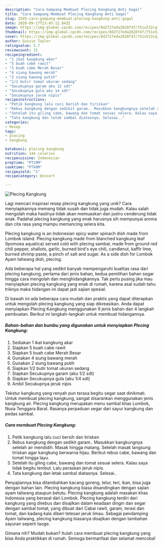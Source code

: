 ```yaml
---
description: "Cara Gampang Membuat Plecing Kangkung Anti Gagal"
title: "Cara Gampang Membuat Plecing Kangkung Anti Gagal"
slug: 2545-cara-gampang-membuat-plecing-kangkung-anti-gagal
date: 2020-09-17T23:45:12.843Z
image: https://img-global.cpcdn.com/recipes/8d2f27eda2028f4f/751x532cq70/plecing-kangkung-foto-resep-utama.jpg
thumbnail: https://img-global.cpcdn.com/recipes/8d2f27eda2028f4f/751x532cq70/plecing-kangkung-foto-resep-utama.jpg
cover: https://img-global.cpcdn.com/recipes/8d2f27eda2028f4f/751x532cq70/plecing-kangkung-foto-resep-utama.jpg
author: Gussie Taylor
ratingvalue: 3.7
reviewcount: 15
recipeingredient:
- "1 ikat kangkung akar"
- "5 buah cabe rawit"
- "5 buah cabe Merah Besar"
- "4 siung bawang merah"
- "2 siung bawang putih"
- "1/2 butir tomat ukuran sedang"
- "Secukupnya garam aku 12 sdt"
- "Secukupnya gula aku 14 sdt"
- "Secukupnya jeruk nipis"
recipeinstructions:
- "Petik kangkung lalu cuci bersih dan tiriskan"
- "Rebus kangkung dengan sedikit garam.. Masukkan kangkungnya setelah air mendidih. Masak hingga matang. Setelah masak langsung tiriskan agar kangkung berwarna hijau. Berikut rebus cabe, bawang dan tomat hingga layu."
- "Setelah itu giling cabe, bawang dan tomat sesuai selera. Kalau saya tidak begitu lembut. Lalu peraskan jeruk nipis."
- "Tata kangkung dan letak sambal diatasnya. Selesai.."
categories:
- Resep
tags:
- plecing
- kangkung

katakunci: plecing kangkung 
nutrition: 144 calories
recipecuisine: Indonesian
preptime: "PT29M"
cooktime: "PT49M"
recipeyield: "1"
recipecategory: Dessert

---
```



![Plecing Kangkung](https://img-global.cpcdn.com/recipes/8d2f27eda2028f4f/751x532cq70/plecing-kangkung-foto-resep-utama.jpg)

Lagi mencari inspirasi resep plecing kangkung yang unik? Cara menyiapkannya memang tidak susah dan tidak juga mudah. Kalau salah mengolah maka hasilnya tidak akan memuaskan dan justru cenderung tidak enak. Padahal plecing kangkung yang enak harusnya sih mempunyai aroma dan cita rasa yang mampu memancing selera kita.

Plecing kangkung is an Indonesian spicy water spinach dish made from Lombok island. Plecing kangkung made from blanched kangkung leaf (Ipomoea aquatica) served cold with plecing sambal, made from ground red chili pepper, shallots, garlic, burned bird&#39;s eye chili, candlenut, kaffir lime, burned shrimp paste, a pinch of salt and sugar. As a side dish for Lombok Ayam taliwang dish, plecing.

Ada beberapa hal yang sedikit banyak mempengaruhi kualitas rasa dari plecing kangkung, pertama dari jenis bahan, kedua pemilihan bahan segar hingga cara mengolah dan menghidangkannya. Tak perlu pusing jika mau menyiapkan plecing kangkung yang enak di rumah, karena asal sudah tahu triknya maka hidangan ini dapat jadi sajian spesial.


Di bawah ini ada beberapa cara mudah dan praktis yang dapat diterapkan untuk mengolah plecing kangkung yang siap dikreasikan. Anda dapat menyiapkan Plecing Kangkung menggunakan 9 jenis bahan dan 4 langkah pembuatan. Berikut ini langkah-langkah untuk membuat hidangannya.

<!--inarticleads1-->

##### Bahan-bahan dan bumbu yang digunakan untuk menyiapkan Plecing Kangkung:

1. Sediakan 1 ikat kangkung akar
1. Siapkan 5 buah cabe rawit
1. Siapkan 5 buah cabe Merah Besar
1. Gunakan 4 siung bawang merah
1. Gunakan 2 siung bawang putih
1. Siapkan 1/2 butir tomat ukuran sedang
1. Siapkan Secukupnya garam (aku 1/2 sdt)
1. Siapkan Secukupnya gula (aku 1/4 sdt)
1. Ambil Secukupnya jeruk nipis


Tekstur kangkung yang renyah pun terasa begitu segar saat dinikmati. Untuk membuat plecing kangkung, sangat disarankan menggunakan jenis kangkung air. Plecing kangkung merupakan menu sambal khas Lombok, Nusa Tenggara Barat. Rasanya perpaduan segar dari sayur kangkung dan pedas sambal. 

<!--inarticleads2-->

##### Cara membuat Plecing Kangkung:

1. Petik kangkung lalu cuci bersih dan tiriskan
1. Rebus kangkung dengan sedikit garam.. Masukkan kangkungnya setelah air mendidih. Masak hingga matang. Setelah masak langsung tiriskan agar kangkung berwarna hijau. Berikut rebus cabe, bawang dan tomat hingga layu.
1. Setelah itu giling cabe, bawang dan tomat sesuai selera. Kalau saya tidak begitu lembut. Lalu peraskan jeruk nipis.
1. Tata kangkung dan letak sambal diatasnya. Selesai..


Penyajiannya bisa ditambahkan kacang goreng, telur, teri, ikan, bisa juga dengan bahan lain. Plecing kangkung biasa disandingkan dengan sajian ayam taliwang ataupun betutu. Plecing kangkung adalah masakan khas Indonesia yang berasal dari Lombok. Plecing kangkung terdiri dari kangkung yang direbus dan disajikan dalam keadaan dingin dan segar dengan sambal tomat, yang dibuat dari Cabai rawit, garam, terasi dan tomat, dan kadang kala diberi tetesan jeruk limau. Sebagai pendamping Ayam taliwang, plecing kangkung biasanya disajikan dengan tambahan sayuran seperti taoge. 

Gimana nih? Mudah bukan? Itulah cara membuat plecing kangkung yang bisa Anda praktikkan di rumah. Semoga bermanfaat dan selamat mencoba!
